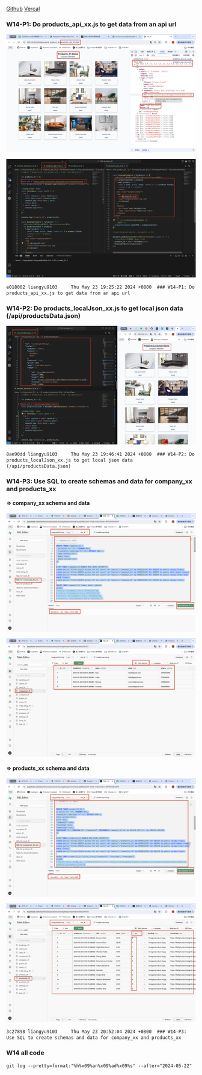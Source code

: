 [Github](https://github.com/liangyu9103/1122-js-demo_31.git)
[Vercal](https://vercel.com/liangyu9103s-projects/1122-js-demo-31)

### W14-P1: Do products_api_xx.js to get data from an api url

![](w14-p1-1.png)

![](w14-p1-2.png)

```
e018002 liangyu9103     Thu May 23 19:25:22 2024 +0800  ### W14-P1: Do products_api_xx.js to get data from an api url
```

### W14-P2: Do products_localJson_xx.js to get local json data (/api/productsData.json)

![](w14-p2.png)

```
8ae90dd liangyu9103     Thu May 23 19:46:41 2024 +0800  ### W14-P2: Do products_localJson_xx.js to get local json data (/api/productsData.json)
```

### W14-P3: Use SQL to create schemas and data for company_xx and products_xx

#### => company_xx schema and data

![](w14-p3-1.png)

![](w14-p3-2.png)

#### => products_xx schema and data

![](w14-p3-3.png)

![](w14-p3-4.png)

```
3c27898 liangyu9103     Thu May 23 20:52:04 2024 +0800  ### W14-P3: Use SQL to create schemas and data for company_xx and products_xx
```

### W14 all code

```
git log --pretty=format:"%h%x09%an%x09%ad%x09%s" --after="2024-05-22"


```
